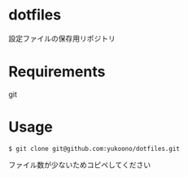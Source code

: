 # dotfiles
設定ファイルの保存用リポジトリ

# Requirements
git

# Usage
```console
$ git clone git@github.com:yukoono/dotfiles.git
```

ファイル数が少ないためコピペしてください
